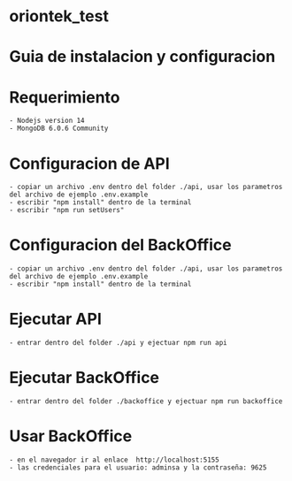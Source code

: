 # oriontek_test

# Guia de instalacion y configuracion

# Requerimiento
    - Nodejs version 14 
    - MongoDB 6.0.6 Community 

# Configuracion de API 
    - copiar un archivo .env dentro del folder ./api, usar los parametros del archivo de ejemplo .env.example
    - escribir "npm install" dentro de la terminal
    - escribir "npm run setUsers"

# Configuracion del BackOffice
    - copiar un archivo .env dentro del folder ./api, usar los parametros del archivo de ejemplo .env.example
    - escribir "npm install" dentro de la terminal

# Ejecutar API
    - entrar dentro del folder ./api y ejectuar npm run api

# Ejecutar BackOffice
    - entrar dentro del folder ./backoffice y ejectuar npm run backoffice

# Usar BackOffice
    - en el navegador ir al enlace  http://localhost:5155
    - las credenciales para el usuario: adminsa y la contraseña: 9625

